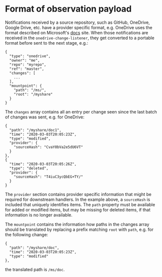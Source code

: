 # Format of observation payload

Notifications received by a source repository, such as GitHub, OneDrive, Google Drive, etc. have a provider specific format, e.g. OneDrive uses the format described on Microsoft's [docs](https://docs.microsoft.com/en-us/graph/api/driveitem-delta?view=graph-rest-1.0&tabs=http) site. When those notifications are received in the `onedrive-change-listener`, they get converted to a portable format before sent to the next stage, e.g.:

```
{
  "type": "onedrive",
  "owner": "me",
  "repo": "myrepo",
  "ref": "master",
  "changes": [
    ...
  ],
  "mountpoint": {
    "path": "/ms/",
    "root": "/myshare"
  }
}
```
The `changes` array contains all an entry per change seen since the last batch of changes was sent, e.g. for OneDrive:

```
{
  "path": "/myshare/doc1",
  "time": "2020-03-03T20:05:23Z",
  "type": "modified",
  "provider": {
    "sourceHash": "CvaY0bVa2e5dU6VT"
  }
},
{
  "time": "2020-03-03T20:05:26Z",
  "type": "deleted",
  "provider": {
    "sourceHash": "T4iuC3ycQbEG+TY/"
  }
}
```

The `provider` section contains provider specific information that might be required for downstream handlers. In the
example above, a `sourceHash` is included that uniquely identifies items. The `path` property must be available for
added or modified items, but may be missing for deleted items, if that information is no longer available.

The `mountpoint` contains the information how paths in the changes array should be translated by replacing a prefix matching `root` with `path`, e.g. for the following change:
```
{
  "path": "/myshare/doc",
  "time": "2020-03-03T20:05:23Z",
  "type": "modified"
},
```
the translated path is `/ms/doc`.